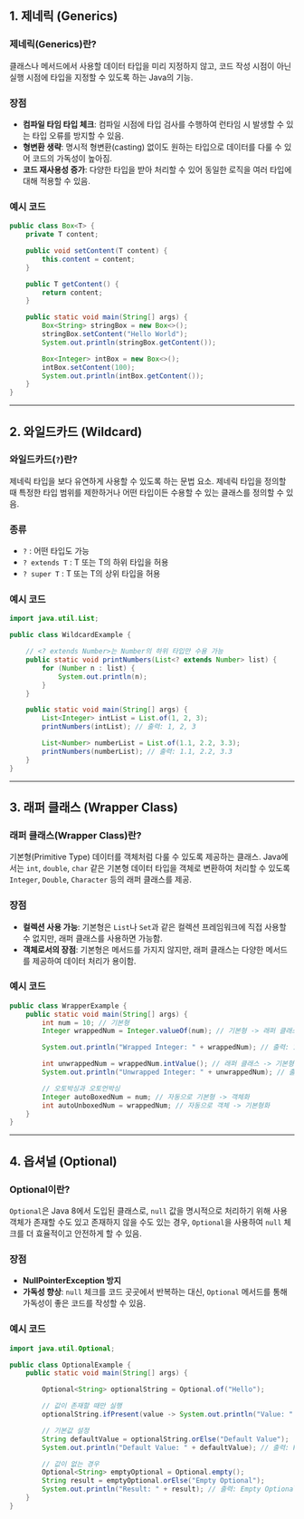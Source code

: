 ## 1. 제네릭 (Generics)

### 제네릭(Generics)란?

클래스나 메서드에서 사용할 데이터 타입을 미리 지정하지 않고, 코드 작성 시점이 아닌 실행 시점에 타입을 지정할 수 있도록 하는 Java의 기능.

### 장점

- **컴파일 타임 타입 체크**: 컴파일 시점에 타입 검사를 수행하여 런타임 시 발생할 수 있는 타입 오류를 방지할 수 있음.
- **형변환 생략**: 명시적 형변환(casting) 없이도 원하는 타입으로 데이터를 다룰 수 있어 코드의 가독성이 높아짐.
- **코드 재사용성 증가**: 다양한 타입을 받아 처리할 수 있어 동일한 로직을 여러 타입에 대해 적용할 수 있음.

### 예시 코드

```java
public class Box<T> {
    private T content;

    public void setContent(T content) {
        this.content = content;
    }

    public T getContent() {
        return content;
    }

    public static void main(String[] args) {
        Box<String> stringBox = new Box<>();
        stringBox.setContent("Hello World");
        System.out.println(stringBox.getContent());

        Box<Integer> intBox = new Box<>();
        intBox.setContent(100);
        System.out.println(intBox.getContent());
    }
}
```

---

## 2. 와일드카드 (Wildcard)

### 와일드카드(`?`)란?

제네릭 타입을 보다 유연하게 사용할 수 있도록 하는 문법 요소. 제네릭 타입을 정의할 때 특정한 타입 범위를 제한하거나 어떤 타입이든 수용할 수 있는 클래스를 정의할 수 있음.

### 종류

- `?` : 어떤 타입도 가능
- `? extends T` : T 또는 T의 하위 타입을 허용
- `? super T` : T 또는 T의 상위 타입을 허용

### 예시 코드

```java
import java.util.List;

public class WildcardExample {

    // <? extends Number>는 Number의 하위 타입만 수용 가능
    public static void printNumbers(List<? extends Number> list) {
        for (Number n : list) {
            System.out.println(n);
        }
    }

    public static void main(String[] args) {
        List<Integer> intList = List.of(1, 2, 3);
        printNumbers(intList); // 출력: 1, 2, 3

        List<Number> numberList = List.of(1.1, 2.2, 3.3);
        printNumbers(numberList); // 출력: 1.1, 2.2, 3.3
    }
}
```

---

## 3. 래퍼 클래스 (Wrapper Class)

### 래퍼 클래스(Wrapper Class)란?

기본형(Primitive Type) 데이터를 객체처럼 다룰 수 있도록 제공하는 클래스. Java에서는 `int`, `double`, `char` 같은 기본형 데이터 타입을 객체로 변환하여 처리할 수 있도록 `Integer`, `Double`, `Character` 등의 래퍼 클래스를 제공.

### 장점

- **컬렉션 사용 가능**: 기본형은 `List`나 `Set`과 같은 컬렉션 프레임워크에 직접 사용할 수 없지만, 래퍼 클래스를 사용하면 가능함.
- **객체로서의 장점**: 기본형은 메서드를 가지지 않지만, 래퍼 클래스는 다양한 메서드를 제공하여 데이터 처리가 용이함.

### 예시 코드

```java
public class WrapperExample {
    public static void main(String[] args) {
        int num = 10; // 기본형
        Integer wrappedNum = Integer.valueOf(num); // 기본형 -> 래퍼 클래스

        System.out.println("Wrapped Integer: " + wrappedNum); // 출력: 10

        int unwrappedNum = wrappedNum.intValue(); // 래퍼 클래스 -> 기본형
        System.out.println("Unwrapped Integer: " + unwrappedNum); // 출력: 10

        // 오토박싱과 오토언박싱
        Integer autoBoxedNum = num; // 자동으로 기본형 -> 객체화
        int autoUnboxedNum = wrappedNum; // 자동으로 객체 -> 기본형화
    }
}
```

---

## 4. 옵셔널 (Optional)

### Optional이란?

`Optional`은 Java 8에서 도입된 클래스로, `null` 값을 명시적으로 처리하기 위해 사용 객체가 존재할 수도 있고 존재하지 않을 수도 있는 경우, `Optional`을 사용하여 `null` 체크를 더 효율적이고 안전하게 할 수 있음.

### 장점

- **NullPointerException 방지**
- **가독성 향상**: `null` 체크를 코드 곳곳에서 반복하는 대신, `Optional` 메서드를 통해 가독성이 좋은 코드를 작성할 수 있음.

### 예시 코드

```java
import java.util.Optional;

public class OptionalExample {
    public static void main(String[] args) {

        Optional<String> optionalString = Optional.of("Hello");

        // 값이 존재할 때만 실행
        optionalString.ifPresent(value -> System.out.println("Value: " + value));

        // 기본값 설정
        String defaultValue = optionalString.orElse("Default Value");
        System.out.println("Default Value: " + defaultValue); // 출력: Hello

        // 값이 없는 경우
        Optional<String> emptyOptional = Optional.empty();
        String result = emptyOptional.orElse("Empty Optional");
        System.out.println("Result: " + result); // 출력: Empty Optional
    }
}
```
